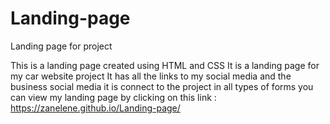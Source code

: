 # Landing-page
Landing page for project

This is a landing page created using HTML and CSS
It is a landing page for my car website project
It has all the links to my social media and the business social media 
it is connect to the project in all types of forms
you can view my landing page by clicking on this link : https://zanelene.github.io/Landing-page/
